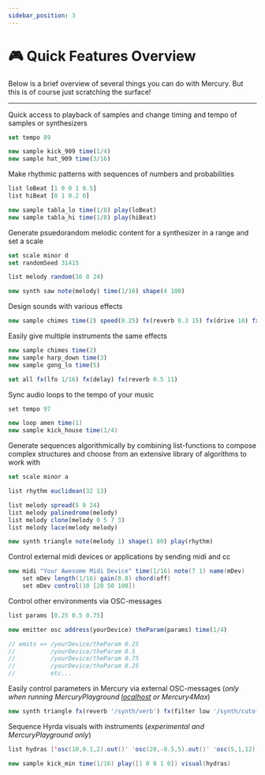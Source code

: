 ```yaml
---
sidebar_position: 3
---
```


# 🎮 Quick Features Overview

Below is a brief overview of several things you can do with Mercury. But this is of course just scratching the surface!

---

Quick access to playback of samples and change timing and tempo of samples or synthesizers

```js
set tempo 89

new sample kick_909 time(1/4)
new sample hat_909 time(3/16)
```

Make rhythmic patterns with sequences of numbers and probabilities

```js
list loBeat [1 0 0 1 0.5]
list hiBeat [0 1 0.2 0]

new sample tabla_lo time(1/8) play(loBeat)
new sample tabla_hi time(1/8) play(hiBeat)
```

Generate psuedorandom melodic content for a synthesizer in a range and set a scale

```js
set scale minor d
set randomSeed 31415

list melody random(16 0 24)

new synth saw note(melody) time(1/16) shape(4 100)
```

Design sounds with various effects

```js
new sample chimes time(2) speed(0.25) fx(reverb 0.3 15) fx(drive 10) fx(lfo 1/8 sine)
```

Easily give multiple instruments the same effects

```js
new sample chimes time(2)
new sample harp_down time(3)
new sample gong_lo time(5)

set all fx(lfo 1/16) fx(delay) fx(reverb 0.5 11)
```

Sync audio loops to the tempo of your music

```java
set tempo 97

new loop amen time(1)
new sample kick_house time(1/4)
```

Generate sequences algorithmically by combining list-functions to compose complex structures and choose from an extensive library of algorithms to work with

```js
set scale minor a 

list rhythm euclidean(32 13)

list melody spread(5 0 24)
list melody palinedrome(melody)
list melody clone(melody 0 5 7 3)
list melody lace(melody melody)

new synth triangle note(melody 1) shape(1 80) play(rhythm)
```

Control external midi devices or applications by sending midi and cc <!--and use clock sync-->

```java
new midi "Your Awesome Midi Device" time(1/16) note(7 1) name(mDev)
    set mDev length(1/16) gain(0.8) chord(off)
    set mDev control(10 [20 50 100])
```

Control other environments via OSC-messages

```js
list params [0.25 0.5 0.75]

new emitter osc address(yourDevice) theParam(params) time(1/4)

// emits => /yourDevice/theParam 0.25
//          /yourDevice/theParam 0.5
//          /yourDevice/theParam 0.75
//          /yourDevice/theParam 0.25
//          etc...
```

Easily control parameters in Mercury via external OSC-messages (*only when running MercuryPlayground [localhost](#-install) or Mercury4Max*)

```js
new synth triangle fx(reverb '/synth/verb') fx(filter low '/synth/cutoff' 0.4) time(1) shape(1 'synth/length')
```

Sequence Hyrda visuals with instruments (*experimental and MercuryPlayground only*)

```java
list hydras ['osc(10,0.1,2).out()' 'osc(20,-0.5,5).out()' 'osc(5,1,12).out()']

new sample kick_min time(1/16) play([1 0 0 1 0]) visual(hydras)
```
